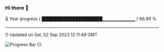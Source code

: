 ### Hi there 👋

⏳ Year progress { ████████████████████▁▁▁▁▁▁▁▁▁▁ } 66.99 %

---

⏰ Updated on Sat, 02 Sep 2023 12:11:49 GMT

![Progress Bar CI](https://github.com/Shyam-Makwana/GitHub-Actions-Demo/workflows/Progress%20Bar%20CI/badge.svg)
